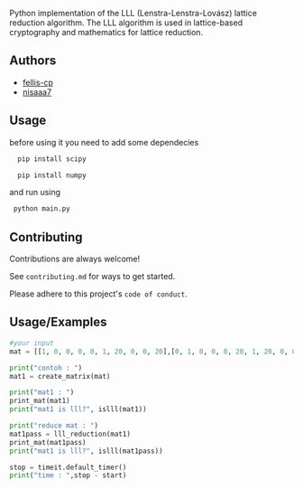 
Python implementation of the LLL (Lenstra-Lenstra-Lovász) lattice reduction algorithm. The LLL algorithm is used in lattice-based cryptography and mathematics for lattice reduction.
## Authors

- [fellis-cp](https://github.com/fellis-cp)
- [nisaaa7](https://github.com/nisaaa7)


## Usage

before using it you need to add some dependecies

```bash
  pip install scipy
```

```bash
  pip install numpy
```

and run using

```bash
 python main.py
```


## Contributing

Contributions are always welcome!

See `contributing.md` for ways to get started.

Please adhere to this project's `code of conduct`.




## Usage/Examples

```python
#your input 
mat = [[1, 0, 0, 0, 0, 1, 20, 0, 0, 20],[0, 1, 0, 0, 0, 20, 1, 20, 0, 0],[0, 0, 1, 0, 0, 0, 20, 1, 20, 0],[0, 0, 0, 1, 0, 0, 0, 20, 1, 20],[0, 0, 0, 0, 1, 20, 0, 0, 20, 1],[0, 0, 0, 0, 0, 41, 0, 0, 0, 0],[0, 0, 0, 0, 0, 0, 41, 0, 0, 0],[0, 0, 0, 0, 0, 0, 0, 41, 0, 0],[0, 0, 0, 0, 0, 0, 0, 0, 41, 0],[0, 0, 0, 0, 0, 0, 0, 0, 0, 41]]

print("contoh : ")
mat1 = create_matrix(mat)

print("mat1 : ")
print_mat(mat1)
print("mat1 is lll?", islll(mat1))

print("reduce mat : ")
mat1pass = lll_reduction(mat1)
print_mat(mat1pass)
print("mat1 is lll?", islll(mat1pass))

stop = timeit.default_timer()
print("time : ",stop - start)

